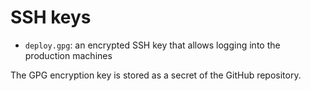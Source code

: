 # SSH keys

- `deploy.gpg`: an encrypted SSH key that allows logging into the production machines

The GPG encryption key is stored as a secret of the GitHub repository.
